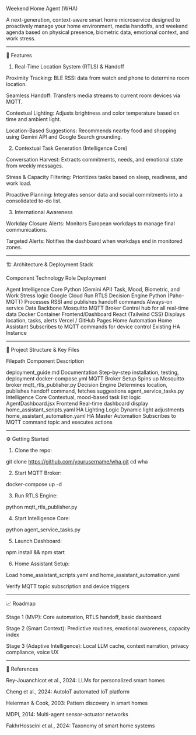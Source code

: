 Weekend Home Agent (WHA)

A next-generation, context-aware smart home microservice designed to proactively manage your home environment, media handoffs, and weekend agenda based on physical presence, biometric data, emotional context, and work stress.


---

🚀 Features

1. Real-Time Location System (RTLS) & Handoff

Proximity Tracking: BLE RSSI data from watch and phone to determine room location.

Seamless Handoff: Transfers media streams to current room devices via MQTT.

Contextual Lighting: Adjusts brightness and color temperature based on time and ambient light.

Location-Based Suggestions: Recommends nearby food and shopping using Gemini API and Google Search grounding.


2. Contextual Task Generation (Intelligence Core)

Conversation Harvest: Extracts commitments, needs, and emotional state from weekly messages.

Stress & Capacity Filtering: Prioritizes tasks based on sleep, readiness, and work load.

Proactive Planning: Integrates sensor data and social commitments into a consolidated to-do list.


3. International Awareness

Workday Closure Alerts: Monitors European workdays to manage final communications.

Targeted Alerts: Notifies the dashboard when workdays end in monitored zones.



---

🏗️ Architecture & Deployment Stack

Component	Technology	Role	Deployment

Agent Intelligence Core	Python (Gemini API)	Task, Mood, Biometric, and Work Stress logic	Google Cloud Run
RTLS Decision Engine	Python (Paho-MQTT)	Processes RSSI and publishes handoff commands	Always-on service
Data Backbone	Mosquitto MQTT Broker	Central hub for all real-time data	Docker Container
Frontend/Dashboard	React (Tailwind CSS)	Displays location, tasks, alerts	Vercel / GitHub Pages
Home Automation	Home Assistant	Subscribes to MQTT commands for device control	Existing HA Instance



---

📂 Project Structure & Key Files

Filepath	Component	Description

deployment_guide.md	Documentation	Step-by-step installation, testing, deployment
docker-compose.yml	MQTT Broker Setup	Spins up Mosquitto broker
mqtt_rtls_publisher.py	Decision Engine	Determines location, publishes handoff command, fetches suggestions
agent_service_tasks.py	Intelligence Core	Contextual, mood-based task list logic
AgentDashboard.jsx	Frontend	Real-time dashboard display
home_assistant_scripts.yaml	HA Lighting Logic	Dynamic light adjustments
home_assistant_automation.yaml	HA Master Automation	Subscribes to MQTT command topic and executes actions



---

⚙️ Getting Started

1. Clone the repo:



git clone https://github.com/yourusername/wha.git
cd wha

2. Start MQTT Broker:



docker-compose up -d

3. Run RTLS Engine:



python mqtt_rtls_publisher.py

4. Start Intelligence Core:



python agent_service_tasks.py

5. Launch Dashboard:



npm install && npm start

6. Home Assistant Setup:



Load home_assistant_scripts.yaml and home_assistant_automation.yaml

Verify MQTT topic subscription and device triggers



---

📈 Roadmap

Stage 1 (MVP): Core automation, RTLS handoff, basic dashboard

Stage 2 (Smart Context): Predictive routines, emotional awareness, capacity index

Stage 3 (Adaptive Intelligence): Local LLM cache, context narration, privacy compliance, voice UX



---

📖 References

Rey-Jouanchicot et al., 2024: LLMs for personalized smart homes

Cheng et al., 2024: AutoIoT automated IoT platform

Heierman & Cook, 2003: Pattern discovery in smart homes

MDPI, 2014: Multi-agent sensor-actuator networks

FakhrHosseini et al., 2024: Taxonomy of smart home systems